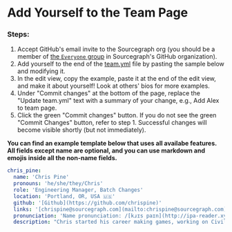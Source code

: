 # Add Yourself to the Team Page

### Steps:

1. Accept GitHub's email invite to the Sourcegraph org (you should be a member of [the `Everyone` group](https://github.com/orgs/sourcegraph/teams/everyone) in Sourcegraph's GitHub organization).
1. Add yourself to the end of the [team.yml](https://github.com/sourcegraph/handbook/blob/main/data/team.yml) file by pasting the sample below and modifying it.
1. In the edit view, copy the example, paste it at the end of the edit view, and make it about yourself! Look at others' bios for more examples.
1. Under "Commit changes" at the bottom of the page, replace the "Update team.yml" text with a summary of your change, e.g., Add Alex to team page.
1. Click the green "Commit changes" button. If you do not see the green "Commit Changes" button, refer to step 1. Successful changes will become visible shortly (but not immediately).

**You can find an example template below that uses all availabe features. All fields except name are optional, and you can use markdown and emojis inside all the non-name fields.**

```yaml
chris_pine:
  name: 'Chris Pine'
  pronouns: 'he/she/they/Chris'
  role: 'Engineering Manager, Batch Changes'
  location: 'Portland, OR, USA 🇺🇸'
  github: '[Github](https://github.com/chrispine)'
  links: '[chrispine@sourcegraph.com](mailto:chrispine@sourcegraph.com), [LinkedIn](https://www.linkedin.com/in/chris-pine-4b188272/), [Twitter](https://twitter.com/OtherChrisPine)'
  pronunciation: 'Name pronunciation: /[kɹɪs paɪn](http://ipa-reader.xyz/?text=k%C9%B9%C9%AAs%20pa%C9%AAn&voice=Joanna)/'
  description: "Chris started his career making games, working on Civilization III and Alpha Centauri. Chris also spent several years working at Opera Software in Norway, mainly on Opera's Ecmascript engine. Somewhere in there, Chris accidentally wrote a book, [Learn to Program](https://pragprog.com/titles/ltp3/learn-to-program-third-edition/). At New Relic, Chris moved into management, and (much to his surprise) loved it! Chris lives with his spouse (Katy), their three kids (C, Ruby, and Apl), three rats, a little dog, and an ancient grey cat. Hobbies include the boardgame Go, failing to play the guitar, and spiritual inquiry (mostly Tao, Zen, and Alan Watts). Chris really (like really) loves parentheses."
```
